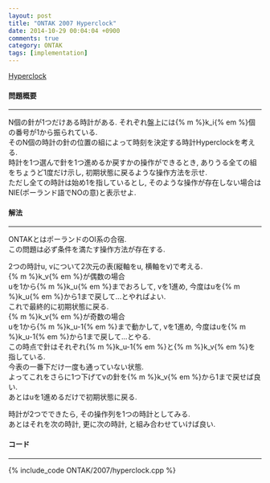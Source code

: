 ```yaml
---
layout: post
title: "ONTAK 2007 Hyperclock"
date: 2014-10-29 00:04:04 +0900
comments: true
category: ONTAK
tags: [implementation]
---
```


[Hyperclock](http://main.edu.pl/en/archive/ontak/2007/hip)

#### 問題概要

****

N個の針が1つだけある時計がある. それぞれ盤上には{% m %}k_i{% em %}個の番号が1から振られている.  
そのN個の時計の針の位置の組によって時刻を決定する時計Hyperclockを考える.  
時計を1つ選んで針を1つ進めるか戻すかの操作ができるとき, ありうる全ての組をちょうど1度だけ示し, 初期状態に戻るような操作方法を示せ.  
ただし全ての時計は始め1を指しているとし, そのような操作が存在しない場合はNIE(ポーランド語でNOの意)と表示せよ.

#### 解法

****

ONTAKとはポーランドのOI系の合宿.  
この問題は必ず条件を満たす操作方法が存在する.  
  
2つの時計u, vについて2次元の表(縦軸をu, 横軸をv)で考える.  
{% m %}k_v{% em %}が偶数の場合  
uを1から{% m %}k_u{% em %}までおろして, vを1進め, 今度はuを{% m %}k_u{% em %}から1まで戻して...とやればよい.  
これで最終的に初期状態に戻る.  
{% m %}k_v{% em %}が奇数の場合  
uを1から{% m %}k_u-1{% em %}まで動かして, vを1進め, 今度はuを{% m %}k_u-1{% em %}から1まで戻して...とやる.  
この時点で針はそれぞれ{% m %}k_u-1{% em %}と{% m %}k_v{% em %}を指している.  
今表の一番下だけ一度も通っていない状態.  
よってこれをさらに1つ下げてvの針を{% m %}k_v{% em %}から1まで戻せば良い.  
あとはuを1進めるだけで初期状態に戻る.  
  
時計が2つでできたら, その操作列を1つの時計としてみる.  
あとはそれを次の時計, 更に次の時計, と組み合わせていけば良い.  

#### コード

****

{% include_code ONTAK/2007/hyperclock.cpp %}
